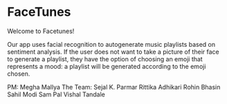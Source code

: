 # FaceTunes
Welcome to Facetunes! 

Our app uses facial recognition to autogenerate music playlists based on sentiment analysis. If the user does not want to take a picture of their face to generate a playlist, they have the option of choosing an emoji that represents a mood: a playlist will be generated according to the emoji chosen. 


PM: Megha Mallya
The Team:
Sejal K. Parmar
Rittika Adhikari
Rohin Bhasin
Sahil Modi
Sam Pal
Vishal Tandale
